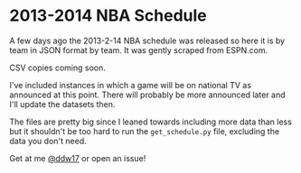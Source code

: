 # 2013-2014 NBA Schedule

A few days ago the 2013-2-14 NBA schedule was released so here it is by team in JSON format by team. It was gently scraped from ESPN.com.

CSV copies coming soon.

I've included instances in which a game will be on national TV as announced at this point. There will probably be more announced later and I'll update the datasets then.

The files are pretty big since I leaned towards including more data than less but it shouldn't be too hard to run the `get_schedule.py` file, excluding the data you don't need.

Get at me [@ddw17](http://www.twitter.com/ddw17) or open an issue!
